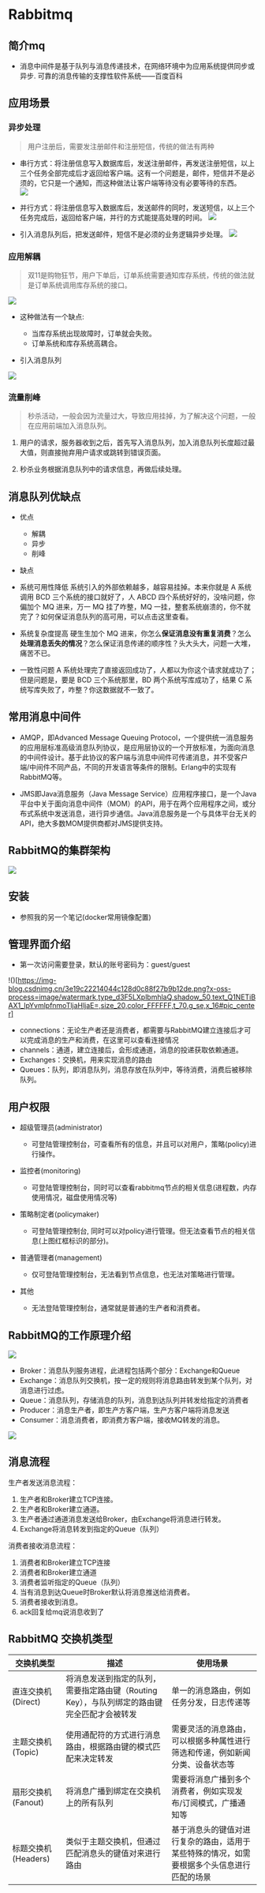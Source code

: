 # Rabbitmq
## 简介mq
* 消息中间件是基于队列与消息传递技术，在网络环境中为应用系统提供同步或异步. 可靠的消息传输的支撑性软件系统——百度百科
## 应用场景
### 异步处理
> 用户注册后，需要发注册邮件和注册短信，传统的做法有两种

* 串行方式：将注册信息写入数据库后，发送注册邮件，再发送注册短信，以上三个任务全部完成后才返回给客户端。这有一个问题是，邮件，短信并不是必须的，它只是一个通知，而这种做法让客户端等待没有必要等待的东西。  
![](https://img-blog.csdnimg.cn/6e7e963a78dc4c84b087231bdf9662ac.png)
* 并行方式：将注册信息写入数据库后，发送邮件的同时，发送短信，以上三个任务完成后，返回给客户端，并行的方式能提高处理的时间。
![](https://img-blog.csdnimg.cn/76357a42e3584a4fb67ac94425d69f5d.png?x-oss-process=image/watermark,type_d3F5LXplbmhlaQ,shadow_50,text_Q1NETiBAX1_lpYvmlpfnmoTljaHljaE=,size_20,color_FFFFFF,t_70,g_se,x_16)

* 引入消息队列后，把发送邮件，短信不是必须的业务逻辑异步处理。
![](https://img-blog.csdnimg.cn/1b52cbeff2d64e2b8297c19af3b1726d.png)

### 应用解耦
> 双11是购物狂节，用户下单后，订单系统需要通知库存系统，传统的做法就是订单系统调用库存系统的接口。

![](https://img-blog.csdnimg.cn/0d837d84487e441dbbf74590fa076422.png)

* 这种做法有一个缺点:
    * 当库存系统出现故障时，订单就会失败。
    * 订单系统和库存系统高耦合。

* 引入消息队列


![](https://img-blog.csdnimg.cn/41889a3c066e47b7896fe57bba4d1d23.png?x-oss-process=image/watermark,type_d3F5LXplbmhlaQ,shadow_50,text_Q1NETiBAX1_lpYvmlpfnmoTljaHljaE=,size_17,color_FFFFFF,t_70,g_se,x_16)

### 流量削峰
> 秒杀活动，一般会因为流量过大，导致应用挂掉，为了解决这个问题，一般在应用前端加入消息队列。

1. 用户的请求，服务器收到之后，首先写入消息队列，加入消息队列长度超过最大值，则直接抛弃用户请求或跳转到错误页面。

2. 秒杀业务根据消息队列中的请求信息，再做后续处理。

## 消息队列优缺点
* 优点
    * 解耦
    * 异步
    * 削峰
* 缺点
* 系统可用性降低
系统引入的外部依赖越多，越容易挂掉。本来你就是 A 系统调用 BCD 三个系统的接口就好了，人 ABCD 四个系统好好的，没啥问题，你偏加个 MQ 进来，万一 MQ 挂了咋整，MQ 一挂，整套系统崩溃的，你不就完了？如何保证消息队列的高可用，可以点击这里查看。

* 系统复杂度提高
硬生生加个 MQ 进来，你怎么**保证消息没有重复消费**？怎么**处理消息丢失的情况**？怎么保证消息传递的顺序性？头大头大，问题一大堆，痛苦不已。

* 一致性问题
A 系统处理完了直接返回成功了，人都以为你这个请求就成功了；但是问题是，要是 BCD 三个系统那里，BD 两个系统写库成功了，结果 C 系统写库失败了，咋整？你这数据就不一致了。

## 常用消息中间件

* AMQP，即Advanced Message Queuing Protocol，一个提供统一消息服务的应用层标准高级消息队列协议，是应用层协议的一个开放标准，为面向消息的中间件设计。基于此协议的客户端与消息中间件可传递消息，并不受客户端/中间件不同产品，不同的开发语言等条件的限制。Erlang中的实现有RabbitMQ等。

* JMS即Java消息服务（Java Message Service）应用程序接口，是一个Java平台中关于面向消息中间件（MOM）的API，用于在两个应用程序之间，或分布式系统中发送消息，进行异步通信。Java消息服务是一个与具体平台无关的API，绝大多数MOM提供商都对JMS提供支持。

## RabbitMQ的集群架构
![](https://img-blog.csdnimg.cn/098cbe5314ba487eadf04a964c214c8f.png?x-oss-process=image/watermark,type_d3F5LXplbmhlaQ,shadow_50,text_Q1NETiBAX1_lpYvmlpfnmoTljaHljaE=,size_19,color_FFFFFF,t_70,g_se,x_16#pic_center)

## 安装
* 参照我的另一个笔记(docker常用镜像配置)

## 管理界面介绍
* 第一次访问需要登录，默认的账号密码为：guest/guest

!()[https://img-blog.csdnimg.cn/3e19c22214044c128d0c88f27b9b12de.png?x-oss-process=image/watermark,type_d3F5LXplbmhlaQ,shadow_50,text_Q1NETiBAX1_lpYvmlpfnmoTljaHljaE=,size_20,color_FFFFFF,t_70,g_se,x_16#pic_center]

* connections：无论生产者还是消费者，都需要与RabbitMQ建立连接后才可以完成消息的生产和消费，在这里可以查看连接情况
* channels：通道，建立连接后，会形成通道，消息的投递获取依赖通道。
* Exchanges：交换机，用来实现消息的路由
* Queues：队列，即消息队列，消息存放在队列中，等待消费，消费后被移除队列。

## 用户权限
* 超级管理员(administrator)
    * 可登陆管理控制台，可查看所有的信息，并且可以对用户，策略(policy)进行操作。

* 监控者(monitoring)
    * 可登陆管理控制台，同时可以查看rabbitmq节点的相关信息(进程数，内存使用情况，磁盘使用情况等)

* 策略制定者(policymaker)
    * 可登陆管理控制台, 同时可以对policy进行管理。但无法查看节点的相关信息(上图红框标识的部分)。

* 普通管理者(management)
    * 仅可登陆管理控制台，无法看到节点信息，也无法对策略进行管理。

* 其他
    * 无法登陆管理控制台，通常就是普通的生产者和消费者。

## RabbitMQ的工作原理介绍

![](https://img-blog.csdnimg.cn/c9dac21006264c5abc63d5c2ea4b5b50.png?x-oss-process=image/watermark,type_d3F5LXplbmhlaQ,shadow_50,text_Q1NETiBAX1_lpYvmlpfnmoTljaHljaE=,size_19,color_FFFFFF,t_70,g_se,x_16)


* Broker：消息队列服务进程，此进程包括两个部分：Exchange和Queue
* Exchange：消息队列交换机，按一定的规则将消息路由转发到某个队列，对消息进行过虑。
* Queue：消息队列，存储消息的队列，消息到达队列并转发给指定的消费者
* Producer：消息生产者，即生产方客户端，生产方客户端将消息发送
* Consumer：消息消费者，即消费方客户端，接收MQ转发的消息。

![](https://img-blog.csdnimg.cn/20e90392b4f1404d982478fabf813c97.png?x-oss-process=image/watermark,type_d3F5LXplbmhlaQ,shadow_50,text_Q1NETiBAX1_lpYvmlpfnmoTljaHljaE=,size_20,color_FFFFFF,t_70,g_se,x_16)

## 消息流程
生产者发送消息流程：
1. 生产者和Broker建立TCP连接。
2. 生产者和Broker建立通道。
3. 生产者通过通道消息发送给Broker，由Exchange将消息进行转发。
4. Exchange将消息转发到指定的Queue（队列）

消费者接收消息流程：
1. 消费者和Broker建立TCP连接
2. 消费者和Broker建立通道
3. 消费者监听指定的Queue（队列）
4. 当有消息到达Queue时Broker默认将消息推送给消费者。
5. 消费者接收到消息。
6. ack回复给mq说消息收到了

## RabbitMQ 交换机类型
交换机类型	| 描述	| 使用场景
--- | --- | ---
直连交换机 (Direct)	| 将消息发送到指定的队列，需要指定路由键（Routing Key），与队列绑定的路由键完全匹配才会被转发	| 单一的消息路由，例如任务分发，日志传递等
主题交换机 (Topic)	| 使用通配符的方式进行消息路由，根据路由键的模式匹配来决定转发	| 需要灵活的消息路由，可以根据多种属性进行筛选和传递，例如新闻分类、设备状态等
扇形交换机 (Fanout)	| 将消息广播到绑定在交换机上的所有队列	| 需要将消息广播到多个消费者，例如实现发布/订阅模式，广播通知等
标题交换机 (Headers)	| 类似于主题交换机，但通过匹配消息头的键值对来进行路由	| 基于消息头的键值对进行复杂的路由，适用于某些特殊的情况，如需要根据多个头信息进行匹配的场景






























































